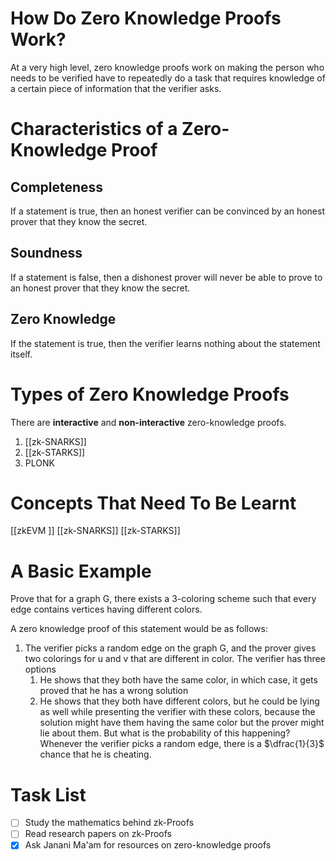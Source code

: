 # How Do Zero Knowledge Proofs Work?
At a very high level, zero knowledge proofs work on making the person who needs to be verified have to repeatedly do a task that requires knowledge of a certain piece of information that the verifier asks.
# Characteristics of a Zero-Knowledge Proof
## Completeness
If a statement is true, then an honest verifier can be convinced by an honest prover that they know the secret.
## Soundness
If a statement is false, then a dishonest prover will never be able to prove to an honest prover that they know the secret.
## Zero Knowledge
If the statement is true, then the verifier learns nothing about the statement itself.
# Types of Zero Knowledge Proofs
There are **interactive** and **non-interactive** zero-knowledge proofs.
1. [[zk-SNARKS]]
2. [[zk-STARKS]]
3. PLONK
# Concepts That Need To Be Learnt
[[zkEVM ]]
[[zk-SNARKS]]
[[zk-STARKS]]
# A Basic Example
Prove that for a graph G, there exists a 3-coloring scheme such that every edge contains vertices having different colors.

A zero knowledge proof of this statement would be as follows:
1. The verifier picks a random edge on the graph G, and the prover gives two colorings for u and v that are different in color. The verifier has three options
	1. He shows that they both have the same color, in which case, it gets proved that he has a wrong solution
	2. He shows that they both have different colors, but he could be lying as well while presenting the verifier with these colors, because the solution might have them having the same color but the prover might lie about them. But what is the probability of this happening? Whenever the verifier picks a random edge, there is a $\dfrac{1}{3}$ chance that he is cheating.
# Task List
- [ ] Study the mathematics behind zk-Proofs
- [ ] Read research papers on zk-Proofs
- [x] Ask Janani Ma'am for resources on zero-knowledge proofs